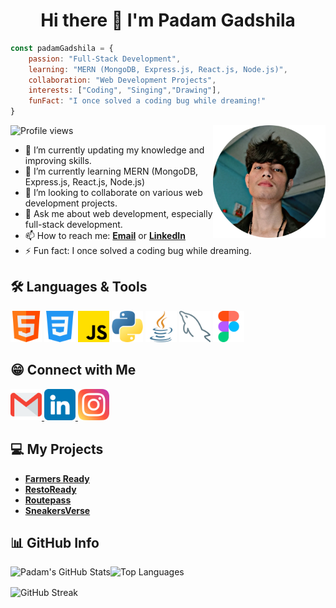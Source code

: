 <h1 align="center">Hi there 👋 I'm Padam Gadshila</h1>

```javascript
const padamGadshila = {
    passion: "Full-Stack Development",
    learning: "MERN (MongoDB, Express.js, React.js, Node.js)",
    collaboration: "Web Development Projects",
    interests: ["Coding", "Singing","Drawing"],
    funFact: "I once solved a coding bug while dreaming!"
}
```

 <img align="right" width="180px" height="180px" src="https://github.com/padamgadshila/padamgadshila/blob/main/images/paddy.png"/>
 
<p>
  <img
    src="https://komarev.com/ghpvc/?username=padamgadshila&color=blueviolet"
    alt="Profile views"
  />
</p>

- 🔭 I’m currently updating my knowledge and improving skills.
- 🌱 I’m currently learning MERN (MongoDB, Express.js, React.js, Node.js)
- 👯 I’m looking to collaborate on various web development projects.
- 💬 Ask me about web development, especially full-stack development.
- 📫 How to reach me: <a href="mailto:padamgadshila17@gmail.com">**Email**</a> or <a href="https://www.linkedin.com/in/padamgadshila" target="_blank">**LinkedIn**</a>
- ⚡ Fun fact: I once solved a coding bug while dreaming.

<h2 align="left">🛠️ Languages & Tools</h2>
   <p align="left" id="languages">
      <img width="50px" src="https://github.com/padamgadshila/padamgadshila/blob/main/images/html.png" alt="html" />
      <img width="50px" src="https://github.com/padamgadshila/padamgadshila/blob/main/images/css-3.png" alt="css-3" />
      <img width="50px" src="https://github.com/padamgadshila/padamgadshila/blob/main/images/js.png" alt="js" />
      <img width="50px" src="https://github.com/padamgadshila/padamgadshila/blob/main/images/python.png" alt="python" />
      <img width="50px" src="https://github.com/padamgadshila/padamgadshila/blob/main/images/java.png" alt="java" />
      <img width="50px" src="https://github.com/padamgadshila/padamgadshila/blob/main/images/database.png" alt="mysql" />
      <img width="50px" src="https://github.com/padamgadshila/padamgadshila/blob/main/images/figma.png" alt="figma" />
    </p>
<h2 align="left">😁 Connect with Me</h2>
    <p align="left" id="connect">
      <a href="mailto:padamgadshila17@gmail.com">
        <img
          width="50px"
          src="https://github.com/padamgadshila/padamgadshila/blob/main/images/gmail.png"
          alt="Email"
        />
      </a>
      <a href="https://www.linkedin.com/in/padamgadshila" target="_blank">
        <img
          width="50px"
          src="https://github.com/padamgadshila/padamgadshila/blob/main/images/linkedin.png"
          alt="LinkedIn"
        />
      </a>
      <a href="https://www.instagram.com/paddy.godz_" target="_blank">
        <img
          width="50px"
          src="https://github.com/padamgadshila/padamgadshila/blob/main/images/instagram.png"
          alt="Instagram"
        />
      </a>
    </p>
<h2>💻 My Projects</h2>

- <a href="https://padamgadshila.github.io/FarmersReady/" target="_blank">**Farmers Ready**</a>
- <a href="https://padamgadshila.github.io/RestoReady/" target="_blank">**RestoReady**</a>
- <a href="https://padamgadshila.github.io/Routepass/" target="_blank">**Routepass**</a>
- <a href="https://padamgadshila.github.io/Sneakerverse/" target="_blank">**SneakersVerse**</a> 

<h2 align="left">📊 GitHub Info</h2>
<p><img align="left" src="https://github-readme-stats.vercel.app/api?username=padamgadshila&show_icons=true&theme=radical" alt="Padam's GitHub Stats"/></p>
<p><img src="https://github-readme-stats.vercel.app/api/top-langs/?username=padamgadshila&layout=compact&theme=radical" alt="Top Languages"/></p>
<p><img align="center" src="https://github-readme-streak-stats.herokuapp.com/?user=padamgadshila&theme=radical" alt="GitHub Streak"/></p>
     
